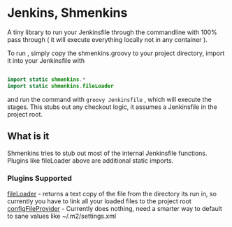 # Jenkins, Shmenkins

A tiny library to run your Jenkinsfile through the commandline with 100% pass through ( it will execute everything locally not in any container ).

To run , simply copy the shmenkins.groovy to your project directory, import it into your Jenkinsfile with

```java

import static shmenkins.*
import static shmenkins.fileLoader

```

and run the command with `groovy Jenkinsfile` , which will execute the stages.  This stubs out any checkout logic, it assumes a Jenkinsfile in the project root.

## What is it

Shmenkins tries to stub out most of the internal Jenkinsfile functions.  Plugins like fileLoader above are additional static imports.

### Plugins Supported

[fileLoader](https://github.com/jenkinsci/workflow-remote-loader-plugin) - returns a text copy of the file from the directory its run in, so currently you have to link all your loaded files to the project root
[configFileProvider](https://wiki.jenkins.io/display/JENKINS/Config+File+Provider+Plugin) - Currently does nothing, need a smarter way to default to sane values like ~/.m2/settings.xml